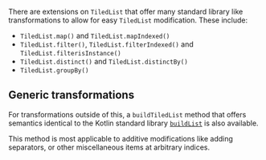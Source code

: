 There are extensions on `TiledList` that offer many standard library like transformations
to allow for easy `TiledList` modification. These include:

* `TiledList.map()` and `TiledList.mapIndexed()`
* `TiledList.filter()`, `TiledList.filterIndexed()` and `TiledList.filterisInstance()`
* `TiledList.distinct()` and `TiledList.distinctBy()`
* `TiledList.groupBy()`

## Generic transformations

For transformations outside of this, a `buildTiledList` method that offers semantics identical to
the Kotlin standard
library [`buildList`](https://kotlinlang.org/api/latest/jvm/stdlib/kotlin.collections/build-list.html)
is also available.

This method is most applicable to additive modifications like adding separators,
or other miscellaneous items at arbitrary indices.
